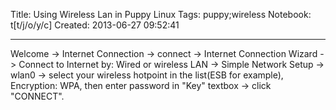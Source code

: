 Title: Using Wireless Lan in Puppy Linux
Tags: puppy;wireless
Notebook: t[t/j/o/y/c]
Created: 2013-06-27 09:52:41

------

Welcome -> Internet Connection -> connect -> Internet Connection Wizard -> Connect to Internet by: Wired or wireless LAN -> Simple Network Setup -> wlan0 -> select your wireless hotpoint in the list(ESB for example), Encryption: WPA, then enter password in "Key" textbox -> click "CONNECT".